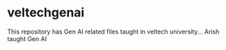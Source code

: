 # veltechgenai
This repository has Gen AI related files taught in veltech university...
Arish taught Gen AI
